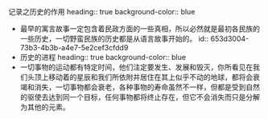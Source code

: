 记录之历史的作用
heading:: true
background-color:: blue
- 最早的寓言故事一定包含着民政方面的一些真相，所以必然就是最初各民族的一些历史，一切野蛮民族的历史都是从语言故事开始的。
  id:: 653d3004-73b3-4b3b-a4e7-5e2cef3cfdd9
- 历史的进程
  heading:: true
  background-color:: blue
- 一切事物的运动都有特定时间，他们注定要发生、发展和毁灭，你所看见在我们头顶上移动着的星辰和我们所依附并居住在其上似乎不动的地球，都将会衰竭和消失，一切事物都会衰老，各种事物的寿命虽然不一样，但都是受到自然的驱使去达到同一个目标，任何事物都将终止存在，但它不会消失而只是分解为其他的元素。